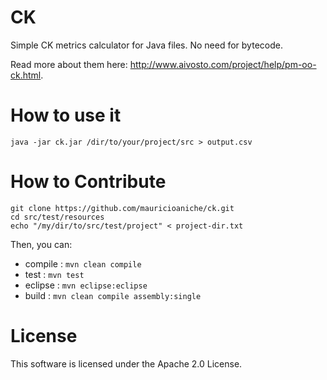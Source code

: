 # CK

Simple CK metrics calculator for Java files. No need for bytecode. 

Read more about them here: http://www.aivosto.com/project/help/pm-oo-ck.html.

# How to use it

```
java -jar ck.jar /dir/to/your/project/src > output.csv
```

# How to Contribute

```
git clone https://github.com/mauricioaniche/ck.git
cd src/test/resources
echo "/my/dir/to/src/test/project" < project-dir.txt
```

Then, you can:

* compile : `mvn clean compile`
* test    : `mvn test`
* eclipse : `mvn eclipse:eclipse`
* build   : `mvn clean compile assembly:single`


# License

This software is licensed under the Apache 2.0 License.
